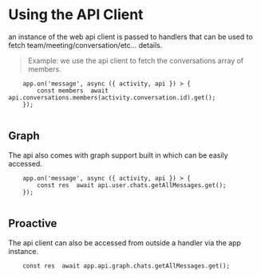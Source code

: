 # Using the API Client


an instance of the web api client is passed to handlers that can be used to fetch team/meeting/conversation/etc... details.

> Example: we use the api client to fetch the conversations array of members.

```
    app.on('message', async ({ activity, api }) > {
        const members  await api.conversations.members(activity.conversation.id).get();
    });
    

```
## Graph

The api also comes with graph support built in which can be easily accessed.

```
    app.on('message', async ({ activity, api }) > {
        const res  await api.user.chats.getAllMessages.get();
    });
    

```
## Proactive

The api client can also be accessed from outside a handler via the app instance.

```
    const res  await app.api.graph.chats.getAllMessages.get();
```